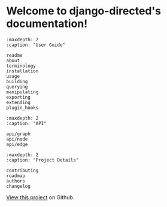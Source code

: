 # Welcome to django-directed's documentation!


```{toctree}
:maxdepth: 2
:caption: "User Guide"

readme
about
terminology
installation
usage
building
querying
manipulating
exporting
extending
plugin_hooks
```

```{toctree}
:maxdepth: 2
:caption: "API"

api/graph
api/node
api/edge
```

```{toctree}
:maxdepth: 2
:caption: "Project Details"

contributing
roadmap
authors
changelog
```

[View this project](https://github.com/OmenApps/django-postgresql-dag) on Github.


